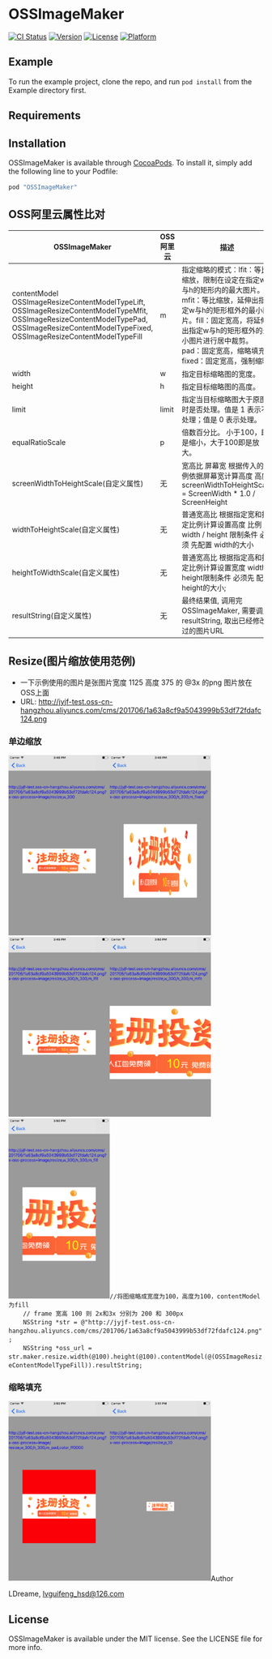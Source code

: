 # OSSImageMaker

[![CI Status](http://img.shields.io/travis/LDreame/OSSImageMaker.svg?style=flat)](https://travis-ci.org/LDreame/OSSImageMaker)
[![Version](https://img.shields.io/cocoapods/v/OSSImageMaker.svg?style=flat)](http://cocoapods.org/pods/OSSImageMaker)
[![License](https://img.shields.io/cocoapods/l/OSSImageMaker.svg?style=flat)](http://cocoapods.org/pods/OSSImageMaker)
[![Platform](https://img.shields.io/cocoapods/p/OSSImageMaker.svg?style=flat)](http://cocoapods.org/pods/OSSImageMaker)

## Example

To run the example project, clone the repo, and run `pod install` from the Example directory first.

## Requirements

## Installation

OSSImageMaker is available through [CocoaPods](http://cocoapods.org). To install
it, simply add the following line to your Podfile:

```ruby
pod "OSSImageMaker"
```
## OSS阿里云属性比对
<table>
  <thead>
    <tr>
      <th>OSSImageMaker</th>
      <th>OSS阿里云</th>
      <th>描述</th>
      <th>取值范围</th>
    </tr>
  </thead>
  <tbody>
    <tr>
      <td>contentModel
      OSSImageResizeContentModelTypeLift,
    OSSImageResizeContentModelTypeMfit,
    OSSImageResizeContentModelTypePad,
    OSSImageResizeContentModelTypeFixed,
    OSSImageResizeContentModelTypeFill</td>
      <td>m</td>
      <td>指定缩略的模式：lfit：等比缩放，限制在设定在指定w与h的矩形内的最大图片。mfit：等比缩放，延伸出指定w与h的矩形框外的最小图片。fill：固定宽高，将延伸出指定w与h的矩形框外的最小图片进行居中裁剪。pad：固定宽高，缩略填充fixed：固定宽高，强制缩略</td>
      <td>[lfit,mfit,fill,pad,fixed]，默认为lfit</td>
    </tr>
    <tr>
      <td>width</td>
      <td>w</td>
      <td>指定目标缩略图的宽度。</td>
      <td>1-4096</td>
    </tr>
    <tr>
      <td>height</td>
      <td>h</td>
      <td>指定目标缩略图的高度。</td>
      <td>1-4096</td>
    </tr>
    <tr>
      <td>limit</td>
      <td>limit</td>
      <td>指定当目标缩略图大于原图时是否处理。值是 1 表示不处理；值是 0 表示处理。</td>
      <td>0/1, 默认是 1</td>
    </tr>
    <tr>
      <td>equalRatioScale</td>
      <td>p</td>
      <td>倍数百分比。 小于100，即是缩小，大于100即是放大。</td>
      <td>1-1000</td>
    </tr>
    <tr>
      <td>screenWidthToHeightScale(自定义属性)</td>
      <td>无</td>
      <td>宽高比 屏幕宽 根据传入的比例依据屏幕宽计算高度  高度 screenWidthToHeightScale  = ScreenWidth * 1.0 / ScreenHeight</td>
      <td>宽高比的值</td>
    </tr>
    <tr>
      <td>widthToHeightScale(自定义属性)</td>
      <td>无</td>
      <td>普通宽高比  根据指定宽和指定比例计算设置高度 比例 =  width / height 限制条件 必须 先配置 width的大小</td>
      <td>宽高比的值</td>
    </tr>
    <tr>
      <td>heightToWidthScale(自定义属性)</td>
      <td>无</td>
      <td>普通宽高比  根据指定高和指定比例计算设置宽度 width / height限制条件 必须先 配置 height的大小;</td>
      <td>宽高比的值</td>
    </tr>
    <tr>
      <td>resultString(自定义属性)</td>
      <td>无</td>
      <td>最终结果值, 调用完OSSImageMaker, 需要调用resultString, 取出已经修改过的图片URL</td>
      <td>返回一个e.g http://jyjf-test.oss-cn-hangzhou.aliyuncs.com/cms/201706/1a63a8cf9a5043999b53df72fdafc124.png?x-oss-process=image/resize,w_200,h_400,m_pad,limit_0</td>
    </tr>
  </tbody>
</table>

## Resize(图片缩放使用范例)
- 一下示例使用的图片是张图片宽度 1125 高度 375 的 @3x 的png 图片放在 OSS上面
- URL: http://jyjf-test.oss-cn-hangzhou.aliyuncs.com/cms/201706/1a63a8cf9a5043999b53df72fdafc124.png

### 单边缩放
  <td><img src="Example/OSSImageMaker/截图/Resize/1.png" width="200"><td
  ```ruby
  //将图缩略成高度为100，宽度按比例处理。
    //因为OSSImageMaker 内置转换了 2x 和3x 所以图片的质量转换后 2x 高度200px 2x 高度 300px
    NSString *str = @"http://jyjf-test.oss-cn-hangzhou.aliyuncs.com/cms/201706/1a63a8cf9a5043999b53df72fdafc124.png";
    NSString *oss_url = str.maker.resize.width(@100).resultString;
  ```
 ### 强制宽高缩略
 <td><img src="Example/OSSImageMaker/截图/Resize/2.png" width="200"><td
 ```
 //强制缩略宽高 contentModel 为 fiexd
    // frame 宽高 100 则 2x和3x 分别为 200 和 300px
    NSString *str = @"http://jyjf-test.oss-cn-hangzhou.aliyuncs.com/cms/201706/1a63a8cf9a5043999b53df72fdafc124.png";
    NSString *oss_url = str.maker.resize.width(@100).height(@100)
 ```
 ### 等比缩放, 限定在矩形框内
 <td><img src="Example/OSSImageMaker/截图/Resize/3.png" width="200"><td
 ```
 //将图缩略成宽度为100，高度为100，按长边优先 contentModel 为lift
    // frame 宽高 100 则 2x和3x 分别为 200 和 300px
    NSString *str = @"http://jyjf-test.oss-cn-hangzhou.aliyuncs.com/cms/201706/1a63a8cf9a5043999b53df72fdafc124.png";
    NSString *oss_url = str.maker.resize.width(@100).height(@100).contentModel(@(OSSImageResizeContentModelTypeLfit)).resultString;
 ```
### 等比缩放, 限定在矩形框内 短边优先
<td><img src="Example/OSSImageMaker/截图/Resize/4.png" width="200"><td
```
//将图缩略成宽度为100，高度为100，短边优先 contentModel 为mfit
    // frame 宽高 100 则 2x和3x 分别为 200 和 300px
    NSString *str = @"http://jyjf-test.oss-cn-hangzhou.aliyuncs.com/cms/201706/1a63a8cf9a5043999b53df72fdafc124.png";
    NSString *oss_url = str.maker.resize.width(@100).height(@100).contentModel(@(OSSImageResizeContentModelTypeMfit)).resultString;
```
### 固定宽高，自动裁剪
<td><img src="Example/OSSImageMaker/截图/Resize/5.png" width="200"><td

```
//将图缩略成宽度为100，高度为100，contentModel 为fill
    // frame 宽高 100 则 2x和3x 分别为 200 和 300px
    NSString *str = @"http://jyjf-test.oss-cn-hangzhou.aliyuncs.com/cms/201706/1a63a8cf9a5043999b53df72fdafc124.png";
    NSString *oss_url = str.maker.resize.width(@100).height(@100).contentModel(@(OSSImageResizeContentModelTypeFill)).resultString;
```
### 缩略填充
<td><img src="Example/OSSImageMaker/截图/Resize/6.png" width="200"><td
```
//将图按短边缩略到100x100, 然后按红色填充 contentModel pad 模式
    // frame 宽高 100 则 2x和3x 分别为 200 和 300px
    NSString *str = @"http://jyjf-test.oss-cn-hangzhou.aliyuncs.com/cms/201706/1a63a8cf9a5043999b53df72fdafc124.png";
    NSString *oss_url = str.maker.resize.width(@100).height(@100).contentModel(@(OSSImageResizeContentModelTypePad)).color(@"ff0000").resultString;
```
### 按比例缩略
<td><img src="Example/OSSImageMaker/截图/Resize/7.png" width="200"><td
```
NSString *str = @"http://jyjf-test.oss-cn-hangzhou.aliyuncs.com/cms/201706/1a63a8cf9a5043999b53df72fdafc124.png";
    NSString *oss_url = str.maker.resize.equalRatioScale(@10).resultString;
```


## Author

LDreame, lvguifeng_hsd@126.com

## License

OSSImageMaker is available under the MIT license. See the LICENSE file for more info.
